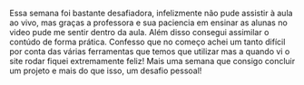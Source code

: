 Essa semana foi bastante desafiadora, infelizmente não pude assistir à aula ao vivo, mas graças a professora e sua paciencia em ensinar as alunas no video pude me sentir dentro da aula. Além disso consegui assimilar o contúdo de forma prática. Confesso que no começo achei um tanto difícil por conta das várias ferramentas que temos que utilizar mas a quando vi o site rodar fiquei extremamente feliz! Mais uma semana que consigo concluir um projeto e mais do que isso, um desafio pessoal!